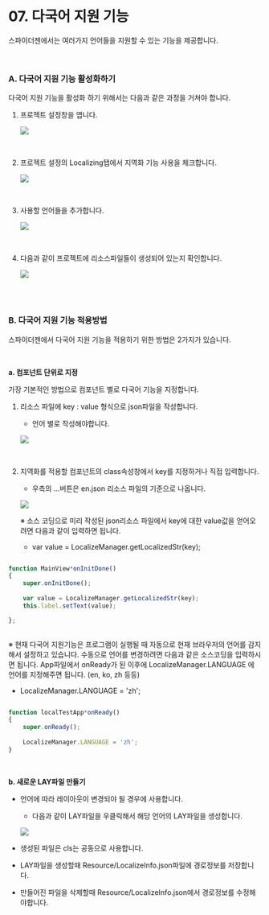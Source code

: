 # 07. 다국어 지원 기능
스파이더젠에서는 여러가지 언어들을 지원할 수 있는 기능을 제공합니다.

<br/>

### A. 다국어 지원 기능 활성화하기
다국어 지원 기능을 활성화 하기 위해서는 다음과 같은 과정을 거쳐야 합니다.

1. 프로젝트 설정창을 엽니다.  

	![](./image/local-ex001.png)  

<br/>

2. 프로젝트 설정의 Localizing탭에서 지역화 기능 사용을 체크합니다.  

	![](./image/local-ex002.png)  

<br/>


3. 사용할 언어들을 추가합니다.

	![](./image/local-ex003.png)  

<br/>

4. 다음과 같이 프로젝트에 리소스파일들이 생성되어 있는지 확인합니다.  

	![](./image/local-ex004.png)  

<br/>	
<br/>	


### B. 다국어 지원 기능 적용방법  

스파이더젠에서 다국어 지원 기능을 적용하기 위한 방법은 2가지가 있습니다.  


<br/>

**a. 컴포넌트 단위로 지정** 

가장 기본적인 방법으로 컴포넌트 별로 다국어 기능을 지정합니다.

1. 리소스 파일에 key : value 형식으로 json파일을 작성합니다.   
   - 언어 별로 작성해야합니다.

	![](./image/local-ex005.png) 
	
<br/>


2. 지역화를 적용할 컴포넌트의 class속성창에서 key를 지정하거나 직접 입력합니다.  
   - 우측의 ...버튼은 en.json 리소스 파일의 기준으로 나옵니다.

	![](./image/local-ex006.png)  
	

	※ 소스 코딩으로 미리 작성된 json리소스 파일에서 key에 대한 value값을 얻어오려면 다음과 같이 입력하면 됩니다.
   
   - var value = LocalizeManager.getLocalizedStr(key);
   

```js

function MainView*onInitDone()
{
	super.onInitDone();	
	
	var value = LocalizeManager.getLocalizedStr(key);
	this.label.setText(value);

};
 
``` 

※ 현재 다국어 지원기능은 프로그램이 실행될 때 자동으로 현재 브라우저의 언어를 감지해서 설정하고 있습니다. 수동으로 언어를 변경하려면 다음과 같은 소스코딩을 입력하시면 됩니다. App파일에서 onReady가 된 이후에 LocalizeManager.LANGUAGE 에 언어를 지정해주면 됩니다. (en, ko, zh 등등)

- LocalizeManager.LANGUAGE = 'zh';

```js

function localTestApp*onReady()
{
	super.onReady();
	
	LocalizeManager.LANGUAGE = 'zh';
}

```

<br/>


**b. 새로운 LAY파일 만들기**

 - 언어에 따라 레이아웃이 변경되야 될 경우에 사용합니다.
    - 다음과 같이 LAY파일을 우클릭해서 해당 언어의 LAY파일을 생성합니다.  
  
	![](./image/local-ex007.png)  
	
- 생성된 파일은 cls는 공동으로 사용합니다.
- LAY파일을 생성할때 Resource/LocalizeInfo.json파일에 경로정보를 저장합니다.
- 만들어진 파일을 삭제할때 Resource/LocalizeInfo.json에서 경로정보를 수정해야합니다.



